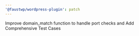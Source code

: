 ```yaml
---
'@faustwp/wordpress-plugin': patch
---
```


Improve domain_match function to handle port checks and Add Comprehensive Test Cases
